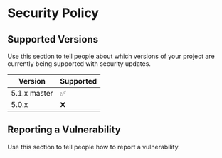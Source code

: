 # Security Policy

## Supported Versions

Use this section to tell people about which versions of your project are
currently being supported with security updates.

| Version | Supported          |
| ------- | ------------------ |
| 5.1.x master   | :white_check_mark: |
| 5.0.x   | :x:                |


## Reporting a Vulnerability

Use this section to tell people how to report a vulnerability.

